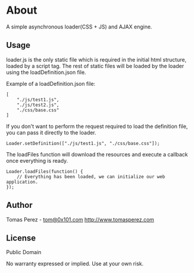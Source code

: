 About
=============
A simple asynchronous loader(CSS + JS) and AJAX engine.

Usage
------------
loader.js is the only static file which is required in the initial html structure, loaded by a script tag. The rest of static files will be loaded by the loader using the loadDefinition.json file. 

Example of a loadDefinition.json file:

	[
		"./js/test1.js",
		"./js/test2.js",
		"./css/base.css"
	]

If you don't want to perform the request required to load the definition file, you can pass it directly to the loader.

	Loader.setDefinition(["./js/test1.js", "./css/base.css"]);

The loadFiles function will download the resources and execute a callback once everything is ready.

	Loader.loadFiles(function() {
		// Everything has been loaded, we can initialize our web application.
	});

Author
----------
Tomas Perez - tom@0x101.com
http://www.tomasperez.com

License
-----------
Public Domain

No warranty expressed or implied. Use at your own risk.

